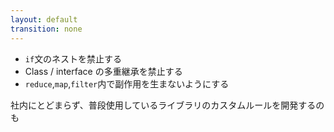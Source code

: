 ```yaml
---
layout: default
transition: none
---
```


<section-title title="チームのコーディング規約の例" />

<v-clicks class="_bullet">

- `if`文のネストを禁止する
- Class / interface の多重継承を禁止する
- `reduce`,`map`,`filter`内で副作用を生まないようにする

</v-clicks>

<div v-click="4" class="_bullet mt-10">

社内にとどまらず、普段使用しているライブラリのカスタムルールを開発するのも

</div>
